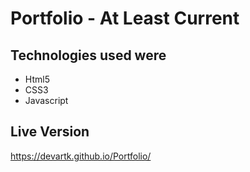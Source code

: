 # Portfolio - At Least Current

## Technologies used were 

- Html5
- CSS3
- Javascript

## Live Version 
https://devartk.github.io/Portfolio/
